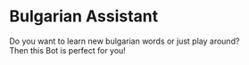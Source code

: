 # Bulgarian Assistant
Do you want to learn new bulgarian words or just play around?  
Then this Bot is perfect for you!

